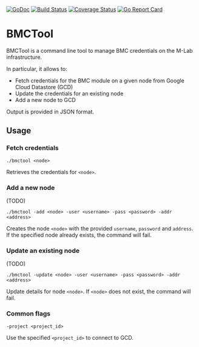 [![GoDoc](https://godoc.org/github.com/m-lab/bmctool?status.svg)](https://godoc.org/github.com/m-lab/bmctool) [![Build Status](https://travis-ci.org/m-lab/bmctool.svg?branch=master)](https://travis-ci.org/m-lab/bmctool) [![Coverage Status](https://coveralls.io/repos/github/m-lab/bmctool/badge.svg?branch=master)](https://coveralls.io/github/m-lab/bmctool?branch=master) [![Go Report Card](https://goreportcard.com/badge/github.com/m-lab/bmctool)](https://goreportcard.com/report/github.com/m-lab/bmctool)

# BMCTool
BMCTool is a command line tool to manage BMC credentials on the M-Lab infrastructure.

In particular, it allows to:

* Fetch credentials for the BMC module on a given node from Google Cloud Datastore (GCD)
* Update the credentials for an existing node
* Add a new node to GCD

Output is provided in JSON format.

## Usage
### Fetch credentials
```./bmctool <node>```

Retrieves the credentials for `<node>`.

### Add a new node
(TODO)

```./bmctool -add <node> -user <username> -pass <password> -addr <address>```

Creates the node `<node>` with the provided `username`, `password` and `address`. If the specified node already exists, the command will fail.

### Update an existing node
(TODO)

```./bmctool -update <node> -user <username> -pass <password> -addr <address>```

Update details for node `<node>`. If `<node>` does not exist, the command will fail.

### Common flags
```-project <project_id>```

Use the specified `<project_id>` to connect to GCD.
